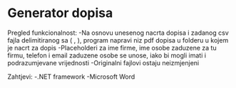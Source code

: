 # Generator dopisa

Pregled funkcionalnost:
-Na osnovu unesenog nacrta dopisa i zadanog csv fajla delimitiranog sa ( , ), program napravi niz pdf dopisa u folderu u kojem je nacrt za dopis
-Placeholderi za ime firme, ime osobe zaduzene za tu firmu, telefon i email zaduzene osobe se unose, iako bi mogli imati i podrazumjevane vrijednosti
-Originalni fajlovi ostaju neizmjenjeni

Zahtjevi:
  -.NET framework
  -Microsoft Word

